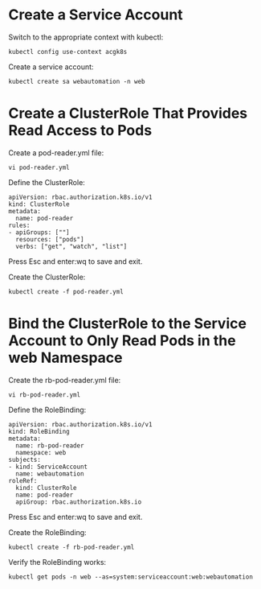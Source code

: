 # Create a Service Account

Switch to the appropriate context with kubectl:
```
kubectl config use-context acgk8s
```

Create a service account:
```
kubectl create sa webautomation -n web
```

# Create a ClusterRole That Provides Read Access to Pods

Create a pod-reader.yml file:
```
vi pod-reader.yml
```

Define the ClusterRole:
```
apiVersion: rbac.authorization.k8s.io/v1
kind: ClusterRole
metadata:
  name: pod-reader
rules:
- apiGroups: [""]
  resources: ["pods"]
  verbs: ["get", "watch", "list"]
```

Press Esc and enter:wq to save and exit.

Create the ClusterRole:
```
kubectl create -f pod-reader.yml
```

# Bind the ClusterRole to the Service Account to Only Read Pods in the web Namespace

Create the rb-pod-reader.yml file:
```
vi rb-pod-reader.yml
```

Define the RoleBinding:
```
apiVersion: rbac.authorization.k8s.io/v1
kind: RoleBinding
metadata:
  name: rb-pod-reader
  namespace: web
subjects:
- kind: ServiceAccount
  name: webautomation
roleRef:
  kind: ClusterRole
  name: pod-reader
  apiGroup: rbac.authorization.k8s.io
```

Press Esc and enter:wq to save and exit.

Create the RoleBinding:
```
kubectl create -f rb-pod-reader.yml
```

Verify the RoleBinding works:
```
kubectl get pods -n web --as=system:serviceaccount:web:webautomation
```